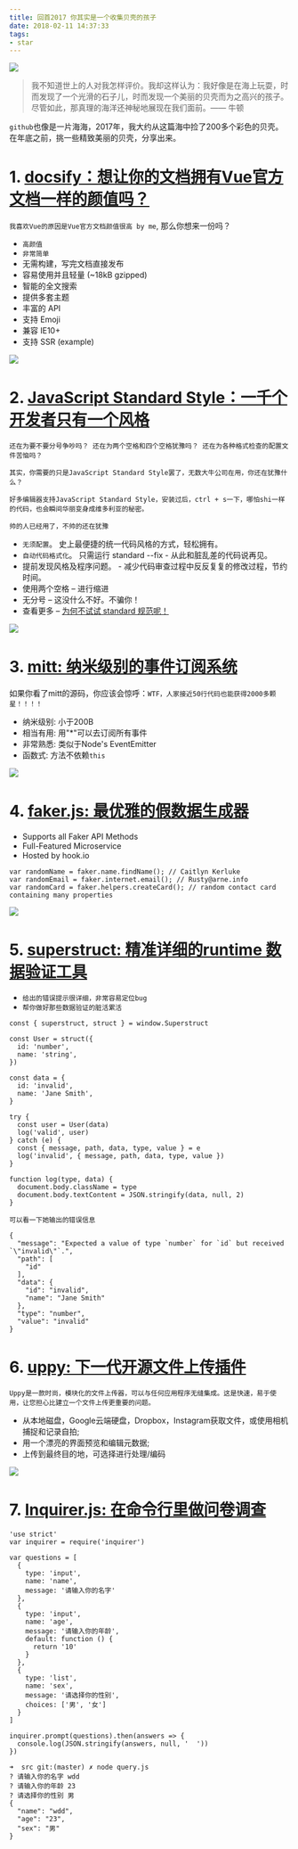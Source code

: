 ```yaml
---
title: 回首2017 你其实是一个收集贝壳的孩子
date: 2018-02-11 14:37:33
tags:
- star
---
```


![](https://wdd.js.org/img/images/20180211143825_5WhtUR_Screenshot.jpeg)

> 我不知道世上的人对我怎样评价。我却这样认为：我好像是在海上玩耍，时而发现了一个光滑的石子儿，时而发现一个美丽的贝壳而为之高兴的孩子。尽管如此，那真理的海洋还神秘地展现在我们面前。—— 牛顿

`github`也像是一片海海，2017年，我大约从这篇海中捡了200多个彩色的贝壳。在年底之前，挑一些精致美丽的贝壳，分享出来。

<!-- more -->

# 1. [docsify：想让你的文档拥有Vue官方文档一样的颜值吗？](https://github.com/QingWei-Li/docsify)

`我喜欢Vue的原因是Vue官方文档颜值很高 by me`, 那么你想来一份吗？

- `高颜值`
- `非常简单`
- 无需构建，写完文档直接发布
- 容易使用并且轻量 (~18kB gzipped)
- 智能的全文搜索
- 提供多套主题
- 丰富的 API
- 支持 Emoji
- 兼容 IE10+
- 支持 SSR (example)

![](https://wdd.js.org/img/images/20180211144002_TNZrwa_Screenshot.jpeg)

# 2. [JavaScript Standard Style：一千个开发者只有一个风格](https://github.com/standard/standard)

`还在为要不要分号争吵吗？ 还在为两个空格和四个空格犹豫吗？ 还在为各种格式检查的配置文件苦恼吗？ `

`其实，你需要的只是JavaScript Standard Style罢了，无数大牛公司在用，你还在犹豫什么？`

`好多编辑器支持JavaScript Standard Style，安装过后，ctrl + s一下，哪怕shi一样的代码，也会瞬间华丽变身成维多利亚的秘密。`

`帅的人已经用了，不帅的还在犹豫`

- `无须配置`。 史上最便捷的统一代码风格的方式，轻松拥有。
- `自动代码格式化`。 只需运行 standard --fix - 从此和脏乱差的代码说再见。
- 提前发现风格及程序问题。 - 减少代码审查过程中反反复复的修改过程，节约时间。
- 使用两个空格 – 进行缩进
- 无分号 – 这没什么不好。不骗你！
- 查看更多 – [为何不试试 standard 规范呢！](https://github.com/standard/standard/blob/master/docs/RULES-zhcn.md#javascript-standard-style)

![](https://wdd.js.org/img/images/20180211144016_ciMMeG_Screenshot.jpeg)

# 3. [mitt: 纳米级别的事件订阅系统](https://github.com/developit/mitt)

如果你看了mitt的源码，你应该会惊呼：`WTF，人家接近50行代码也能获得2000多颗星！！！！`

- 纳米级别: 小于200B
- 相当有用: 用"*"可以去订阅所有事件
- 非常熟悉: 类似于Node's EventEmitter
- 函数式: 方法不依赖`this`

![](https://wdd.js.org/img/images/20180211144027_hANzrm_Screenshot.jpeg)

# 4. [faker.js: 最优雅的假数据生成器](https://github.com/Marak/faker.js)

- Supports all Faker API Methods
- Full-Featured Microservice
- Hosted by hook.io

```
var randomName = faker.name.findName(); // Caitlyn Kerluke
var randomEmail = faker.internet.email(); // Rusty@arne.info
var randomCard = faker.helpers.createCard(); // random contact card containing many properties
```
![](https://wdd.js.org/img/images/20180211144039_JErY9F_Screenshot.jpeg)

# 5. [superstruct: 精准详细的runtime 数据验证工具](https://github.com/ianstormtaylor/superstruct)

- `给出的错误提示很详细，非常容易定位bug`
- `帮你做好那些数据验证的脏活累活`

```
const { superstruct, struct } = window.Superstruct

const User = struct({
  id: 'number',
  name: 'string',
})

const data = {
  id: 'invalid',
  name: 'Jane Smith',
}

try {
  const user = User(data)
  log('valid', user)
} catch (e) {
  const { message, path, data, type, value } = e
  log('invalid', { message, path, data, type, value })
}

function log(type, data) {
  document.body.className = type
  document.body.textContent = JSON.stringify(data, null, 2)
}
```

`可以看一下她输出的错误信息`
```
{
  "message": "Expected a value of type `number` for `id` but received `\"invalid\"`.",
  "path": [
    "id"
  ],
  "data": {
    "id": "invalid",
    "name": "Jane Smith"
  },
  "type": "number",
  "value": "invalid"
}
```

# 6. [uppy: 下一代开源文件上传插件](https://github.com/transloadit/uppy)


`Uppy是一款时尚，模块化的文件上传器，可以与任何应用程序无缝集成。这是快速，易于使用，让您担心比建立一个文件上传更重要的问题。`


- 从本地磁盘，Google云端硬盘，Dropbox，Instagram获取文件，或使用相机捕捉和记录自拍;
- 用一个漂亮的界面预览和编辑元数据;
- 上传到最终目的地，可选择进行处理/编码

![](https://raw.githubusercontent.com/transloadit/uppy/master/uppy-screenshot.jpg)

# 7. [Inquirer.js: 在命令行里做问卷调查](https://github.com/SBoudrias/Inquirer.js)

```
'use strict'
var inquirer = require('inquirer')

var questions = [
  {
    type: 'input',
    name: 'name',
    message: '请输入你的名字'
  },
  {
    type: 'input',
    name: 'age',
    message: '请输入你的年龄',
    default: function () {
      return '10'
    }
  },
  {
    type: 'list',
    name: 'sex',
    message: '请选择你的性别',
    choices: ['男', '女']
  }
]

inquirer.prompt(questions).then(answers => {
  console.log(JSON.stringify(answers, null, '  '))
})
```

```
➜  src git:(master) ✗ node query.js
? 请输入你的名字 wdd
? 请输入你的年龄 23
? 请选择你的性别 男
{
  "name": "wdd",
  "age": "23",
  "sex": "男"
}
```


